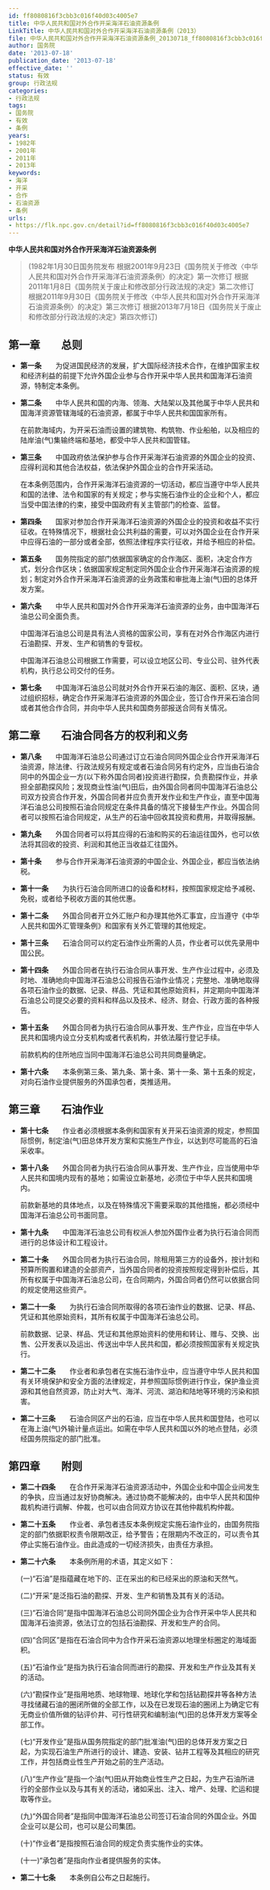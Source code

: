 ```yaml
---
id: ff8080816f3cbb3c016f40d03c4005e7
title: 中华人民共和国对外合作开采海洋石油资源条例
LinkTitle: 中华人民共和国对外合作开采海洋石油资源条例（2013）
file: 中华人民共和国对外合作开采海洋石油资源条例_20130718_ff8080816f3cbb3c016f40d03c4005e7.docx
author: 国务院
date: '2013-07-18'
publication_date: '2013-07-18'
effective_date: ''
status: 有效
group: 行政法规
categories:
- 行政法规
tags:
- 国务院
- 有效
- 条例
years:
- 1982年
- 2001年
- 2011年
- 2013年
keywords:
- 海洋
- 开采
- 合作
- 石油资源
- 条例
urls:
- https://flk.npc.gov.cn/detail?id=ff8080816f3cbb3c016f40d03c4005e7
---
```


**中华人民共和国对外合作开采海洋石油资源条例**

> (1982年1月30日国务院发布 根据2001年9月23日《国务院关于修改〈中华人民共和国对外合作开采海洋石油资源条例〉的决定》第一次修订 根据2011年1月8日《国务院关于废止和修改部分行政法规的决定》第二次修订 根据2011年9月30日《国务院关于修改〈中华人民共和国对外合作开采海洋石油资源条例〉的决定》第三次修订 根据2013年7月18日《国务院关于废止和修改部分行政法规的决定》第四次修订)

## 第一章　　总则

- **第一条**　　为促进国民经济的发展，扩大国际经济技术合作，在维护国家主权和经济利益的前提下允许外国企业参与合作开采中华人民共和国海洋石油资源，特制定本条例。

- **第二条**　　中华人民共和国的内海、领海、大陆架以及其他属于中华人民共和国海洋资源管辖海域的石油资源，都属于中华人民共和国国家所有。

  在前款海域内，为开采石油而设置的建筑物、构筑物、作业船舶，以及相应的陆岸油(气)集输终端和基地，都受中华人民共和国管辖。

- **第三条**　　中国政府依法保护参与合作开采海洋石油资源的外国企业的投资、应得利润和其他合法权益，依法保护外国企业的合作开采活动。

  在本条例范围内，合作开采海洋石油资源的一切活动，都应当遵守中华人民共和国的法律、法令和国家的有关规定；参与实施石油作业的企业和个人，都应当受中国法律的约束，接受中国政府有关主管部门的检查、监督。

- **第四条**　　国家对参加合作开采海洋石油资源的外国企业的投资和收益不实行征收。在特殊情况下，根据社会公共利益的需要，可以对外国企业在合作开采中应得石油的一部分或者全部，依照法律程序实行征收，并给予相应的补偿。

- **第五条**　　国务院指定的部门依据国家确定的合作海区、面积，决定合作方式，划分合作区块；依据国家规定制定同外国企业合作开采海洋石油资源的规划；制定对外合作开采海洋石油资源的业务政策和审批海上油(气)田的总体开发方案。

- **第六条**　　中华人民共和国对外合作开采海洋石油资源的业务，由中国海洋石油总公司全面负责。

  中国海洋石油总公司是具有法人资格的国家公司，享有在对外合作海区内进行石油勘探、开发、生产和销售的专营权。

  中国海洋石油总公司根据工作需要，可以设立地区公司、专业公司、驻外代表机构，执行总公司交付的任务。

- **第七条**　　中国海洋石油总公司就对外合作开采石油的海区、面积、区块，通过组织招标，确定合作开采海洋石油资源的外国企业，签订合作开采石油合同或者其他合作合同，并向中华人民共和国商务部报送合同有关情况。

## 第二章　　石油合同各方的权利和义务

- **第八条**　　中国海洋石油总公司通过订立石油合同同外国企业合作开采海洋石油资源，除法律、行政法规另有规定或者石油合同另有约定外，应当由石油合同中的外国企业一方(以下称外国合同者)投资进行勘探，负责勘探作业，并承担全部勘探风险；发现商业性油(气)田后，由外国合同者同中国海洋石油总公司双方投资合作开发，外国合同者并应负责开发作业和生产作业，直至中国海洋石油总公司按照石油合同规定在条件具备的情况下接替生产作业。外国合同者可以按照石油合同规定，从生产的石油中回收其投资和费用，并取得报酬。

- **第九条**　　外国合同者可以将其应得的石油和购买的石油运往国外，也可以依法将其回收的投资、利润和其他正当收益汇往国外。

- **第十条**　　参与合作开采海洋石油资源的中国企业、外国企业，都应当依法纳税。

- **第十一条**　　为执行石油合同所进口的设备和材料，按照国家规定给予减税、免税，或者给予税收方面的其他优惠。

- **第十二条**　　外国合同者开立外汇账户和办理其他外汇事宜，应当遵守《中华人民共和国外汇管理条例》和国家有关外汇管理的其他规定。

- **第十三条**　　石油合同可以约定石油作业所需的人员，作业者可以优先录用中国公民。

- **第十四条**　　外国合同者在执行石油合同从事开发、生产作业过程中，必须及时地、准确地向中国海洋石油总公司报告石油作业情况；完整地、准确地取得各项石油作业的数据、记录、样品、凭证和其他原始资料，并定期向中国海洋石油总公司提交必要的资料和样品以及技术、经济、财会、行政方面的各种报告。

- **第十五条**　　外国合同者为执行石油合同从事开发、生产作业，应当在中华人民共和国境内设立分支机构或者代表机构，并依法履行登记手续。

  前款机构的住所地应当同中国海洋石油总公司共同商量确定。

- **第十六条**　　本条例第三条、第九条、第十条、第十一条、第十五条的规定，对向石油作业提供服务的外国承包者，类推适用。

## 第三章　　石油作业

- **第十七条**　　作业者必须根据本条例和国家有关开采石油资源的规定，参照国际惯例，制定油(气)田总体开发方案和实施生产作业，以达到尽可能高的石油采收率。

- **第十八条**　　外国合同者为执行石油合同从事开发、生产作业，应当使用中华人民共和国境内现有的基地；如需设立新基地，必须位于中华人民共和国境内。

  前款新基地的具体地点，以及在特殊情况下需要采取的其他措施，都必须经中国海洋石油总公司书面同意。

- **第十九条**　　中国海洋石油总公司有权派人参加外国作业者为执行石油合同而进行的总体设计和工程设计。

- **第二十条**　　外国合同者为执行石油合同，除租用第三方的设备外，按计划和预算所购置和建造的全部资产，当外国合同者的投资按照规定得到补偿后，其所有权属于中国海洋石油总公司，在合同期内，外国合同者仍然可以依据合同的规定使用这些资产。

- **第二十一条**　　为执行石油合同所取得的各项石油作业的数据、记录、样品、凭证和其他原始资料，其所有权属于中国海洋石油总公司。

  前款数据、记录、样品、凭证和其他原始资料的使用和转让、赠与、交换、出售、公开发表以及运出、传送出中华人民共和国，都必须按照国家有关规定执行。

- **第二十二条**　　作业者和承包者在实施石油作业中，应当遵守中华人民共和国有关环境保护和安全方面的法律规定，并参照国际惯例进行作业，保护渔业资源和其他自然资源，防止对大气、海洋、河流、湖泊和陆地等环境的污染和损害。

- **第二十三条**　　石油合同区产出的石油，应当在中华人民共和国登陆，也可以在海上油(气)外输计量点运出。如需在中华人民共和国以外的地点登陆，必须经国务院指定的部门批准。

## 第四章　　附则

- **第二十四条**　　在合作开采海洋石油资源活动中，外国企业和中国企业间发生的争执，应当通过友好协商解决。通过协商不能解决的，由中华人民共和国仲裁机构进行调解、仲裁，也可以由合同双方协议在其他仲裁机构仲裁。

- **第二十五条**　　作业者、承包者违反本条例规定实施石油作业的，由国务院指定的部门依据职权责令限期改正，给予警告；在限期内不改正的，可以责令其停止实施石油作业。由此造成的一切经济损失，由责任方承担。

- **第二十六条**　　本条例所用的术语，其定义如下：

  (一)“石油”是指蕴藏在地下的、正在采出的和已经采出的原油和天然气。

  (二)“开采”是泛指石油的勘探、开发、生产和销售及其有关的活动。

  (三)“石油合同”是指中国海洋石油总公司同外国企业为合作开采中华人民共和国海洋石油资源，依法订立的包括石油勘探、开发和生产的合同。

  (四)“合同区”是指在石油合同中为合作开采石油资源以地理坐标圈定的海域面积。

  (五)“石油作业”是指为执行石油合同而进行的勘探、开发和生产作业及其有关的活动。

  (六)“勘探作业”是指用地质、地球物理、地球化学和包括钻勘探井等各种方法寻找储藏石油的圈闭所做的全部工作，以及在已发现石油的圈闭上为确定它有无商业价值所做的钻评价井、可行性研究和编制油(气)田的总体开发方案等全部工作。

  (七)“开发作业”是指从国务院指定的部门批准油(气)田的总体开发方案之日起，为实现石油生产所进行的设计、建造、安装、钻井工程等及其相应的研究工作，并包括商业性生产开始之前的生产活动。

  (八)“生产作业”是指一个油(气)田从开始商业性生产之日起，为生产石油所进行的全部作业以及与其有关的活动，诸如采出、注入、增产、处理、贮运和提取等作业。

  (九)“外国合同者”是指同中国海洋石油总公司签订石油合同的外国企业。外国企业可以是公司，也可以是公司集团。

  (十)“作业者”是指按照石油合同的规定负责实施作业的实体。

  (十一)“承包者”是指向作业者提供服务的实体。

- **第二十七条**　　本条例自公布之日起施行。

